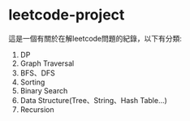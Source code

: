 # leetcode-project
這是一個有關於在解leetcode問題的紀錄，以下有分類:
1. DP
2. Graph Traversal
3. BFS、DFS
4. Sorting
5. Binary Search
6. Data Structure(Tree、String、Hash Table...)
7. Recursion
